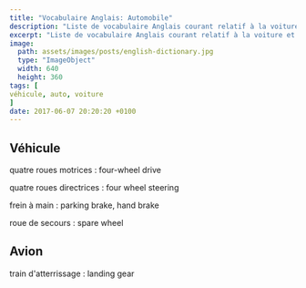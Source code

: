 ```yaml
---
title: "Vocabulaire Anglais: Automobile"
description: "Liste de vocabulaire Anglais courant relatif à la voiture et autres véhicules motorisés."
excerpt: "Liste de vocabulaire Anglais courant relatif à la voiture et autres véhicules motorisés."
image:
  path: assets/images/posts/english-dictionary.jpg
  type: "ImageObject"
  width: 640
  height: 360
tags: [
véhicule, auto, voiture
]
date: 2017-06-07 20:20:20 +0100
---
```


## Véhicule

quatre roues motrices
: four-wheel drive

quatre roues directrices
: four wheel steering

frein à main
: parking brake, hand brake

roue de secours
:	spare wheel


## Avion

train d'atterrissage
:	landing gear
